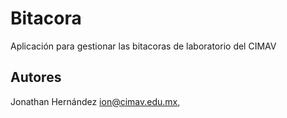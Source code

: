 Bitacora
========

Aplicación para gestionar las bitacoras de laboratorio del CIMAV

Autores
-------

Jonathan Hernández <ion@cimav.edu.mx>,
